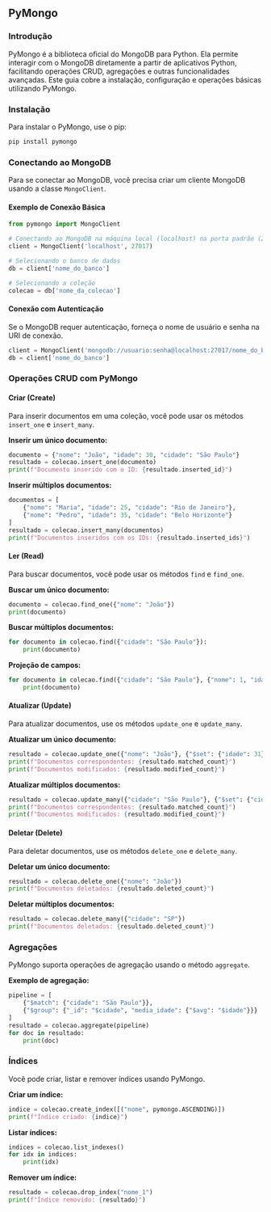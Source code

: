 ## PyMongo

### Introdução

PyMongo é a biblioteca oficial do MongoDB para Python. Ela permite interagir com o MongoDB diretamente a partir de aplicativos Python, facilitando operações CRUD, agregações e outras funcionalidades avançadas. Este guia cobre a instalação, configuração e operações básicas utilizando PyMongo.

### Instalação

Para instalar o PyMongo, use o pip:

```bash
pip install pymongo
```

### Conectando ao MongoDB

Para se conectar ao MongoDB, você precisa criar um cliente MongoDB usando a classe `MongoClient`.

#### Exemplo de Conexão Básica

```python
from pymongo import MongoClient

# Conectando ao MongoDB na máquina local (localhost) na porta padrão (27017)
client = MongoClient('localhost', 27017)

# Selecionando o banco de dados
db = client['nome_do_banco']

# Selecionando a coleção
colecao = db['nome_da_colecao']
```

#### Conexão com Autenticação

Se o MongoDB requer autenticação, forneça o nome de usuário e senha na URI de conexão.

```python
client = MongoClient('mongodb://usuario:senha@localhost:27017/nome_do_banco')
db = client['nome_do_banco']
```

### Operações CRUD com PyMongo

#### Criar (Create)

Para inserir documentos em uma coleção, você pode usar os métodos `insert_one` e `insert_many`.

**Inserir um único documento:**

```python
documento = {"nome": "João", "idade": 30, "cidade": "São Paulo"}
resultado = colecao.insert_one(documento)
print(f"Documento inserido com o ID: {resultado.inserted_id}")
```

**Inserir múltiplos documentos:**

```python
documentos = [
    {"nome": "Maria", "idade": 25, "cidade": "Rio de Janeiro"},
    {"nome": "Pedro", "idade": 35, "cidade": "Belo Horizonte"}
]
resultado = colecao.insert_many(documentos)
print(f"Documentos inseridos com os IDs: {resultado.inserted_ids}")
```

#### Ler (Read)

Para buscar documentos, você pode usar os métodos `find` e `find_one`.

**Buscar um único documento:**

```python
documento = colecao.find_one({"nome": "João"})
print(documento)
```

**Buscar múltiplos documentos:**

```python
for documento in colecao.find({"cidade": "São Paulo"}):
    print(documento)
```

**Projeção de campos:**

```python
for documento in colecao.find({"cidade": "São Paulo"}, {"nome": 1, "idade": 1, "_id": 0}):
    print(documento)
```

#### Atualizar (Update)

Para atualizar documentos, use os métodos `update_one` e `update_many`.

**Atualizar um único documento:**

```python
resultado = colecao.update_one({"nome": "João"}, {"$set": {"idade": 31}})
print(f"Documentos correspondentes: {resultado.matched_count}")
print(f"Documentos modificados: {resultado.modified_count}")
```

**Atualizar múltiplos documentos:**

```python
resultado = colecao.update_many({"cidade": "São Paulo"}, {"$set": {"cidade": "SP"}})
print(f"Documentos correspondentes: {resultado.matched_count}")
print(f"Documentos modificados: {resultado.modified_count}")
```

#### Deletar (Delete)

Para deletar documentos, use os métodos `delete_one` e `delete_many`.

**Deletar um único documento:**

```python
resultado = colecao.delete_one({"nome": "João"})
print(f"Documentos deletados: {resultado.deleted_count}")
```

**Deletar múltiplos documentos:**

```python
resultado = colecao.delete_many({"cidade": "SP"})
print(f"Documentos deletados: {resultado.deleted_count}")
```

### Agregações

PyMongo suporta operações de agregação usando o método `aggregate`.

**Exemplo de agregação:**

```python
pipeline = [
    {"$match": {"cidade": "São Paulo"}},
    {"$group": {"_id": "$cidade", "media_idade": {"$avg": "$idade"}}}
]
resultado = colecao.aggregate(pipeline)
for doc in resultado:
    print(doc)
```

### Índices

Você pode criar, listar e remover índices usando PyMongo.

**Criar um índice:**

```python
indice = colecao.create_index([("nome", pymongo.ASCENDING)])
print(f"Índice criado: {indice}")
```

**Listar índices:**

```python
indices = colecao.list_indexes()
for idx in indices:
    print(idx)
```

**Remover um índice:**

```python
resultado = colecao.drop_index("nome_1")
print(f"Índice removido: {resultado}")
```
